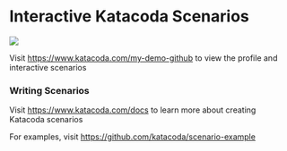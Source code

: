 # Interactive Katacoda Scenarios

[![](http://shields.katacoda.com/katacoda/my-demo-github/count.svg)](https://www.katacoda.com/my-demo-github "Get your profile on Katacoda.com")

Visit https://www.katacoda.com/my-demo-github to view the profile and interactive scenarios

### Writing Scenarios
Visit https://www.katacoda.com/docs to learn more about creating Katacoda scenarios

For examples, visit https://github.com/katacoda/scenario-example
